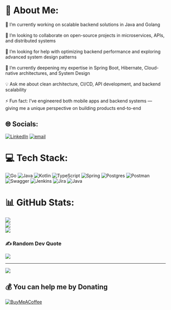 # 💫 About Me:
🔭 I’m currently working on scalable backend solutions in Java and Golang<br><br>🤝 I’m looking to collaborate on open-source projects in microservices, APIs, and distributed systems<br><br>💬 I’m looking for help with optimizing backend performance and exploring advanced system design patterns<br><br>🌱 I’m currently deepening my expertise in Spring Boot, Hibernate, Cloud-native architectures, and System Design<br><br>💡 Ask me about clean architecture, CI/CD, API development, and backend scalability<br><br>⚡ Fun fact: I’ve engineered both mobile apps and backend systems — giving me a unique perspective on building products end-to-end


## 🌐 Socials:
[![LinkedIn](https://img.shields.io/badge/LinkedIn-%230077B5.svg?logo=linkedin&logoColor=white)](https://linkedin.com/in/shashwat-shukla01) [![email](https://img.shields.io/badge/Email-D14836?logo=gmail&logoColor=white)](mailto:shashwatshukla.dev@gmail.com) 

# 💻 Tech Stack:
![Go](https://img.shields.io/badge/go-%2300ADD8.svg?style=for-the-badge&logo=go&logoColor=white) ![Java](https://img.shields.io/badge/java-%23ED8B00.svg?style=for-the-badge&logo=openjdk&logoColor=white) ![Kotlin](https://img.shields.io/badge/kotlin-%237F52FF.svg?style=for-the-badge&logo=kotlin&logoColor=white) ![TypeScript](https://img.shields.io/badge/typescript-%23007ACC.svg?style=for-the-badge&logo=typescript&logoColor=white) ![Spring](https://img.shields.io/badge/spring-%236DB33F.svg?style=for-the-badge&logo=spring&logoColor=white) ![Postgres](https://img.shields.io/badge/postgres-%23316192.svg?style=for-the-badge&logo=postgresql&logoColor=white) ![Postman](https://img.shields.io/badge/Postman-FF6C37?style=for-the-badge&logo=postman&logoColor=white) ![Swagger](https://img.shields.io/badge/-Swagger-%23Clojure?style=for-the-badge&logo=swagger&logoColor=white) ![Jenkins](https://img.shields.io/badge/jenkins-%232C5263.svg?style=for-the-badge&logo=jenkins&logoColor=white) ![Jira](https://img.shields.io/badge/jira-%230A0FFF.svg?style=for-the-badge&logo=jira&logoColor=white) ![Java](https://img.shields.io/badge/java-%23ED8B00.svg?style=for-the-badge&logo=openjdk&logoColor=white)
# 📊 GitHub Stats:
![](https://github-readme-stats.vercel.app/api?username=shashwatshukla-dev&theme=gotham&hide_border=false&include_all_commits=true&count_private=false)<br/>
![](https://nirzak-streak-stats.vercel.app/?user=shashwatshukla-dev&theme=gotham&hide_border=false)<br/>
![](https://github-readme-stats.vercel.app/api/top-langs/?username=shashwatshukla-dev&theme=gotham&hide_border=false&include_all_commits=true&count_private=false&layout=compact)

### ✍️ Random Dev Quote
![](https://quotes-github-readme.vercel.app/api?type=horizontal&theme=radical)

---
[![](https://visitcount.itsvg.in/api?id=shashwatshukla-dev&icon=0&color=0)](https://visitcount.itsvg.in)

  ## 💰 You can help me by Donating
  [![BuyMeACoffee](https://img.shields.io/badge/Buy%20Me%20a%20Coffee-ffdd00?style=for-the-badge&logo=buy-me-a-coffee&logoColor=black)](https://buymeacoffee.com/shashwatshukla) 

  
<!-- Proudly created with GPRM ( https://gprm.itsvg.in ) -->

